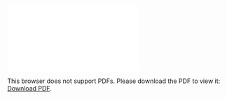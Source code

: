 <object data="christ-in-song/CIS1908pdfs/274.pdf" type="application/pdf" width="100%" height="1024px">
    <embed src="christ-in-song/CIS1908pdfs/274.pdf">
        <p>This browser does not support PDFs. Please download the PDF to view it: <a href="christ-in-song/CIS1908pdfs/274.pdf">Download PDF</a>.</p>
    </embed>
</object>
